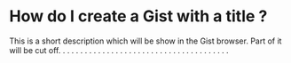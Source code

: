 # How do I create a Gist with a title ?
This is a short description which will be show in the Gist browser. Part of it will be cut off.
.
.
.
.
.
.
.
.
.
.
.
.
.
.
.
.
.
.
.
.
.
.
.
.
.
.
.
.
.
.
.
.
.
.
.
.
.
.